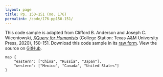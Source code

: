 ```yaml
---
layout: page
title: Pp. 150-151 (no. 176)
permalink: /code/176-pp150-151/
---
```


This code sample is adapted from Clifford B. Anderson and Joseph C. Wicentowski, 
[_XQuery for Humanists_](/) (College Station: Texas A&M University Press, 2020), 150-151. 
Download this code sample in its [raw form](/code/176-pp150-151/176-pp150-151.xq).
View the source on [GitHub](https://github.com/coding4humanists/xquery4humanists/blob/release/code/176-pp150-151/176-pp150-151.xq).

```xquery
map {
    "eastern": ["China", "Russia", "Japan"],
    "western": ["Mexico", "Canada", "United States"]
}
```  
